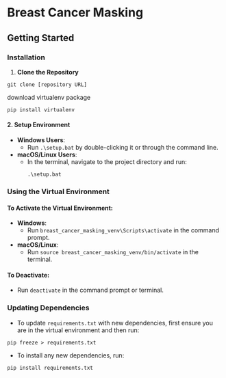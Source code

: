 # Breast Cancer Masking


## Getting Started


### Installation

1. **Clone the Repository**
```
git clone [repository URL]
```

download virtualenv package
```
pip install virtualenv
```


#### 2. Setup Environment
- **Windows Users**: 
  - Run `.\setup.bat` by double-clicking it or through the command line.
- **macOS/Linux Users**: 
  - In the terminal, navigate to the project directory and run:
    ```
    .\setup.bat
    ```

### Using the Virtual Environment

#### To Activate the Virtual Environment:
- **Windows**: 
  - Run `breast_cancer_masking_venv\Scripts\activate` in the command prompt.
- **macOS/Linux**: 
  - Run `source breast_cancer_masking_venv/bin/activate` in the terminal.

#### To Deactivate:
- Run `deactivate` in the command prompt or terminal.

### Updating Dependencies

- To update `requirements.txt` with new dependencies, first ensure you are in the virtual environment and then run:
```
pip freeze > requirements.txt
```

- To install any new dependencies, run:
```
pip install requirements.txt
```